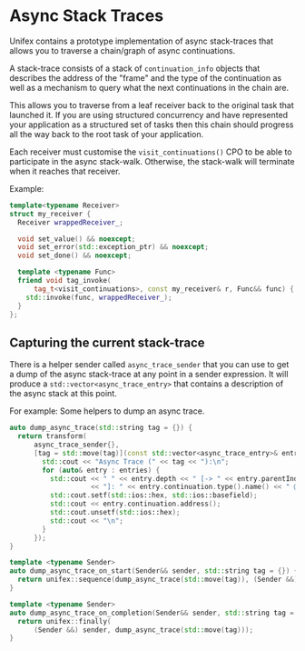# Async Stack Traces

Unifex contains a prototype implementation of async stack-traces that
allows you to traverse a chain/graph of async continuations.

A stack-trace consists of a stack of `continuation_info` objects that
describes the address of the "frame" and the type of the continuation
as well as a mechanism to query what the next continuations in the chain are.

This allows you to traverse from a leaf receiver back to the original task
that launched it. If you are using structured concurrency and have represented
your application as a structured set of tasks then this chain should progress
all the way back to the root task of your application.

Each receiver must customise the `visit_continuations()` CPO to be able to
participate in the async stack-walk. Otherwise, the stack-walk will terminate
when it reaches that receiver.

Example:
```c++
template<typename Receiver>
struct my_receiver {
  Receiver wrappedReceiver_;

  void set_value() && noexcept;
  void set_error(std::exception_ptr) && noexcept;
  void set_done() && noexcept;

  template <typename Func>
  friend void tag_invoke(
      tag_t<visit_continuations>, const my_receiver& r, Func&& func) {
    std::invoke(func, wrappedReceiver_);
  }
};
```

## Capturing the current stack-trace

There is a helper sender called `async_trace_sender` that you can use to
get a dump of the async stack-trace at any point in a sender expression.
It will produce a `std::vector<async_trace_entry>` that contains a description
of the async stack at this point.

For example: Some helpers to dump an async trace.
```c++
auto dump_async_trace(std::string tag = {}) {
  return transform(
      async_trace_sender{},
      [tag = std::move(tag)](const std::vector<async_trace_entry>& entries) {
        std::cout << "Async Trace (" << tag << "):\n";
        for (auto& entry : entries) {
          std::cout << " " << entry.depth << " [-> " << entry.parentIndex
                    << "]: " << entry.continuation.type().name() << " @ 0x";
          std::cout.setf(std::ios::hex, std::ios::basefield);
          std::cout << entry.continuation.address();
          std::cout.unsetf(std::ios::hex);
          std::cout << "\n";
        }
      });
}

template <typename Sender>
auto dump_async_trace_on_start(Sender&& sender, std::string tag = {}) {
  return unifex::sequence(dump_async_trace(std::move(tag)), (Sender &&) sender);
}

template <typename Sender>
auto dump_async_trace_on_completion(Sender&& sender, std::string tag = {}) {
  return unifex::finally(
      (Sender &&) sender, dump_async_trace(std::move(tag)));
}
```
